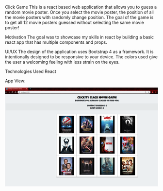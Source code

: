 Click Game
This is a react based web application that allows you to guess a random movie poster. Once you select the movie poster, the position of all the movie posters with randomly change position. The goal of the game is to get all 12 movie posters guessed without selecting the same movie poster!

Motivation
The goal was to showcase my skills in react by building a basic react app that has multiple components and props.

UI/UX
The design of the application uses Bootstrap 4 as a framework. It is intentionally designed to be responsive to your device. The colors used give the user a welcoming feeling with less strain on the eyes.

Technologies Used
React

App View:

<img src="\public\assets\images\untitled.png" alt="App View">


